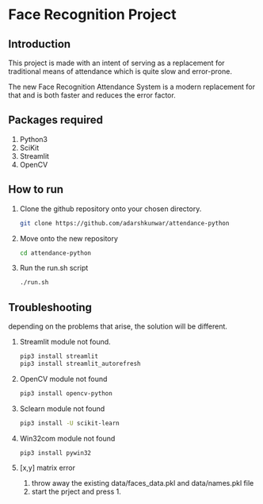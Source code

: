 # Face Recognition Project

## Introduction

This project is made with an intent of serving as a replacement for traditional
means of attendance which is quite slow and error-prone.

The new Face Recognition Attendance System is a modern replacement for that and
is both faster and reduces the error factor.

## Packages required

1. Python3
2. SciKit
3. Streamlit
4. OpenCV

## How to run

1. Clone the github repository onto your chosen directory.

   ```bash
   git clone https://github.com/adarshkunwar/attendance-python
   ```

2. Move onto the new repository

   ```bash
   cd attendance-python
   ```

3. Run the run.sh script

   ```bash
   ./run.sh
   ```

## Troubleshooting

depending on the problems that arise, the solution will be different.

1. Streamlit module not found.

   ```bash
   pip3 install streamlit
   pip3 install streamlit_autorefresh
   ```

2. OpenCV module not found

   ```bash
   pip3 install opencv-python
   ```

3. Sclearn module not found

   ```bash
   pip3 install -U scikit-learn
   ```

4. Win32com module not found

   ```bash
   pip3 install pywin32
   ```

5. [x,y] matrix error
   1. throw away the existing data/faces_data.pkl and data/names.pkl file
   2. start the prject and press 1.

